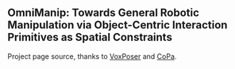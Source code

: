 ## OmniManip: Towards General Robotic Manipulation via Object-Centric Interaction Primitives as Spatial Constraints

Project page source, thanks to [VoxPoser](https://voxposer.github.io/) and [CoPa](https://github.com/copa-2024/).